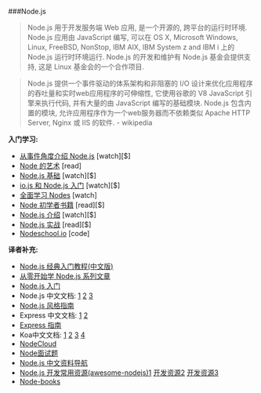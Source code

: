 ###Node.js

>Node.js 用于开发服务端 Web 应用, 是一个开源的, 跨平台的运行时环境. Node.js 应用由 JavaScript 编写, 可以在 OS X, Microsoft Windows, Linux, FreeBSD, NonStop, IBM AIX, IBM System z and IBM i 上的 Node.js 运行时环境运行. Node.js 的开发和维护有 Node.js 基金会提供支持, 这是 Linux 基金会的一个合作项目. 

>Node.js 提供一个事件驱动的体系架构和非阻塞的 I/O 设计来优化应用程序的吞吐量和实时web应用程序的可伸缩性, 它使用谷歌的 V8 JavaScript 引擎来执行代码, 并有大量的由 JavaScript 编写的基础模块. Node.js 包含内置的模块, 允许应用程序作为一个web服务器而不依赖类似  Apache HTTP Server, Nginx 或 IIS 的软件. - wikipedia

**入门学习:**

* [从事件角度介绍 Node.js](https://www.eventedmind.com/classes/introduction-to-node-js-4c0326de) [watch][$]
* [Node 的艺术](https://github.com/maxogden/art-of-node#the-art-of-node) [read]
* [Node.js 基础](http://teamtreehouse.com/library/nodejs-basics) [watch][$]
* [io.js 和 Node.js 入门](http://www.pluralsight.com/courses/running-node-applications-io-js) [watch][$]
* [全面学习 Nodes](https://learnallthenodes.com/episodes/1-what-is-nodejs) [watch]
* [Node 初学者书籍](https://leanpub.com/nodebeginner) [read][$]
* [Node.js 介绍](http://www.pluralsight.com/courses/node-intro) [watch][$]
* [Node.js 实战](https://www.manning.com/books/node-js-in-practice#downloads) [read][$]
* [Nodeschool.io](http://nodeschool.io/) [code]

**译者补充:**

* [Node.js 经典入门教程(中文版)](http://nodebeginner.org/index-zh-cn.html)
* [从零开始学 Node.js 系列文章](http://blog.fens.me/series-nodejs/)
* [Node.js 入门](https://cnodejs.org/getstart)
* Node.js 中文文档: [1](https://davidcai1993.gitbooks.io/nodejs-api-doc-in-chinese/content/)  [2](http://wiki.jikexueyuan.com/project/nodejs/)  [3](http://www.nodeapp.cn/)
* [Node.js 风格指南](https://github.com/wwsun/node-style-guide) 
* Express 中文文档: [1](http://www.expressjs.com.cn/) [2](http://expressjs.jser.us/)
* [Express 指南](http://wiki.jikexueyuan.com/project/express-guide/)
* Koa中文文档: [1](http://koa.rednode.cn/) [2](http://koa.bootcss.com/) [3](https://github.com/guo-yu/koa-guide) [4](http://koajs.cn/)
* [NodeCloud](http://www.nodecloud.org/)
* [Node面试题](https://github.com/jimuyouyou/node-interview-questions)
* [Node.js 中文资料导航](https://github.com/youyudehexie/node123)
* [Node.js 开发常用资源(awesome-nodejs)1](https://github.com/sindresorhus/awesome-nodejs) [开发资源2](https://github.com/lyfeyaj/awesome-resources#nodejs) [开发资源3](https://github.com/vndmtrx/awesome-nodejs)
* [Node-books](https://github.com/pana/node-books)